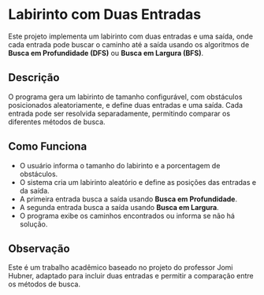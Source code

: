 # Labirinto com Duas Entradas

Este projeto implementa um labirinto com duas entradas e uma saída, onde cada entrada pode buscar o caminho até a saída usando os algoritmos de **Busca em Profundidade (DFS)** ou **Busca em Largura (BFS)**.

## Descrição
O programa gera um labirinto de tamanho configurável, com obstáculos posicionados aleatoriamente, e define duas entradas e uma saída. Cada entrada pode ser resolvida separadamente, permitindo comparar os diferentes métodos de busca.

## Como Funciona
- O usuário informa o tamanho do labirinto e a porcentagem de obstáculos.
- O sistema cria um labirinto aleatório e define as posições das entradas e da saída.
- A primeira entrada busca a saída usando **Busca em Profundidade**.
- A segunda entrada busca a saída usando **Busca em Largura**.
- O programa exibe os caminhos encontrados ou informa se não há solução.

## Observação
Este é um trabalho acadêmico baseado no projeto do professor Jomi Hubner, adaptado para incluir duas entradas e permitir a comparação entre os métodos de busca.

